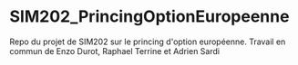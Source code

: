 # SIM202_PrincingOptionEuropeenne
Repo du projet de SIM202 sur le princing d'option européenne. Travail en commun de Enzo Durot, Raphael Terrine et Adrien Sardi
